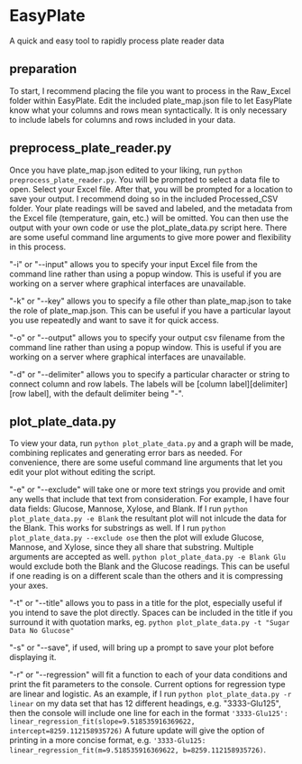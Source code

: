 # EasyPlate
A quick and easy tool to rapidly process plate reader data

## preparation

To start, I recommend placing the file you want to process in the Raw_Excel folder within EasyPlate. Edit the included plate_map.json file to let EasyPlate know what your columns and rows mean syntactically. It is only necessary to include labels for columns and rows included in your data.

## preprocess_plate_reader.py

Once you have plate_map.json edited to your liking, run `python preprocess_plate_reader.py`. You will be prompted to select a data file to open. Select your Excel file. After that, you will be prompted for a location to save your output. I recommend doing so in the included Processed_CSV folder. Your plate readings will be saved and labeled, and the metadata from the Excel file (temperature, gain, etc.) will be omitted. You can then use the output with your own code or use the plot_plate_data.py script here. There are some useful command line arguments to give more power and flexibility in this process.

"-i" or "--input" allows you to specify your input Excel file from the command line rather than using a popup window. This is useful if you are working on a server where graphical interfaces are unavailable.

"-k" or "--key" allows you to specify a file other than plate_map.json to take the role of plate_map.json. This can be useful if you have a particular layout you use repeatedly and want to save it for quick access.

"-o" or "--output" allows you to specify your output csv filename from the command line rather than using a popup window. This is useful if you are working on a server where graphical interfaces are unavailable.

"-d" or "--delimiter" allows you to specify a particular character or string to connect column and row labels. The labels will be [column label][delimiter][row label], with the default delimiter being "-".

## plot_plate_data.py

To view your data, run `python plot_plate_data.py` and a graph will be made, combining replicates and generating error bars as needed. For convenience, there are some useful command line arguments that let you edit your plot without editing the script. 

"-e" or "--exclude" will take one or more text strings you provide and omit any wells that include that text from consideration. For example, I have four data fields: Glucose, Mannose, Xylose, and Blank. If I run `python plot_plate_data.py -e Blank` the resultant plot will not inlcude the data for the Blank. This works for substrings as well. If I run `python plot_plate_data.py --exclude ose` then the plot will exlude Glucose, Mannose, and Xylose, since they all share that substring. Multiple arguments are accepted as well. `python plot_plate_data.py -e Blank Glu` would exclude both the Blank and the Glucose readings. This can be useful if one reading is on a different scale than the others and it is compressing your axes.

"-t" or "--title" allows you to pass in a title for the plot, especially useful if you intend to save the plot directly. Spaces can be included in the title if you surround it with quotation marks, eg. `python plot_plate_data.py -t "Sugar Data No Glucose"`

"-s" or "--save", if used, will bring up a prompt to save your plot before displaying it.

"-r" or "--regression" will fit a function to each of your data conditions and print the fit parameters to the console. Current options for regression type are linear and logistic. As an example, if I run `python plot_plate_data.py -r linear` on my data set that has 12 different headings, e.g. "3333-Glu125", then the console will include one line for each in the format `'3333-Glu125': linear_regression_fit(slope=9.518535916369622, intercept=8259.112158935726)` A future update will give the option of printing in a more concise format, e.g. `'3333-Glu125: linear_regression_fit(m=9.518535916369622, b=8259.112158935726)`.